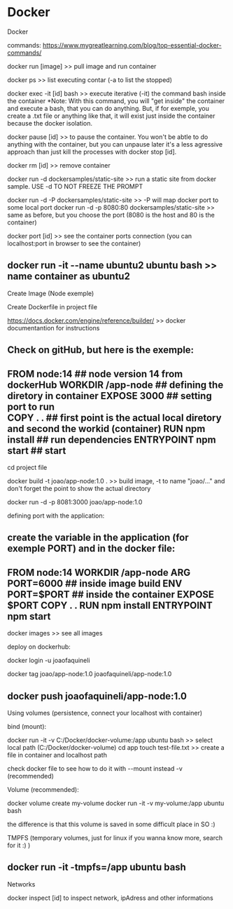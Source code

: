 # Docker

Docker

commands: https://www.mygreatlearning.com/blog/top-essential-docker-commands/

docker run [image] >> pull image and run container

docker ps >> list executing contar (-a to list the stopped)

docker exec -it [id] bash >> execute iterative (-it) the command bash inside the container
*Note: With this command, you will "get inside" the container and execute a bash, that you can do anything. But, if for exemple,
you create a .txt file or anything like that, it will exist just inside the container because the docker isolation.

docker pause [id] >> to pause the container. You won't be abtle to do anything with the container, but  you can unpause later
it's a less agressive approach than just kill the processes with docker stop [id].

docker rm [id] >> remove container

docker run -d dockersamples/static-site >> run a static site from docker sample. USE -d TO NOT FREEZE THE PROMPT

docker run -d -P dockersamples/static-site >> -P will map docker port to some local port
docker run -d -p 8080:80 dockersamples/static-site >> same as before, but you choose the port (8080 is the host and 80 is the container)

docker port [id] >> see the container ports connection (you can localhost:port in browser to see the container)

docker run -it --name ubuntu2 ubuntu bash >> name container as ubuntu2
-------------------------------------------------------------------------------------------------------------------------------------------------
Create Image (Node exemple)

Create Dockerfile in project file

https://docs.docker.com/engine/reference/builder/ >> docker documentantion for instructions

Check on gitHub, but here is the exemple:
---------------------
FROM node:14             ## node version 14 from dockerHub
WORKDIR /app-node        ## defining the diretory in container
EXPOSE 3000              ## setting port to run  
COPY . .                 ## first point is the actual local diretory and second the workid (container)
RUN npm install          ## run dependencies
ENTRYPOINT npm start     ## start 
-----------------------

cd project file

docker build -t joao/app-node:1.0 . >> build image, -t to name "joao/..." and don't forget the point to show the actual directory

docker run -d -p 8081:3000 joao/app-node:1.0

defining port with the application:

create the variable in the application (for exemple PORT)
and in the docker file:
---------------------
FROM node:14
WORKDIR /app-node
ARG PORT=6000     ## inside image build
ENV PORT=$PORT    ## inside the container
EXPOSE $PORT
COPY . .
RUN npm install
ENTRYPOINT npm start
-----------------------

docker images  >> see all images

deploy on dockerhub: 

docker login -u joaofaquineli

docker tag joao/app-node:1.0 joaofaquineli/app-node:1.0

docker push joaofaquineli/app-node:1.0
---------------------------------------------------------------
Using volumes (persistence, connect your localhost with container)

bind (mount):

docker run -it -v C:/Docker/docker-volume:/app ubuntu bash >> select local path (C:/Docker/docker-volume)
cd app
touch test-file.txt >> create a file in container and localhost path

check docker file to see how to do it with --mount instead -v (recommended)

Volume (recommended):

docker volume create my-volume
docker run -it -v my-volume:/app ubuntu bash

the difference is that this volume is saved in some difficult place in SO :)

TMPFS (temporary volumes, just for linux if you wanna know more, search for it :) )

docker run -it -tmpfs=/app ubuntu bash
--------------------------------------------------------------------------------------------------
Networks

docker inspect [id] to inspect network, ipAdress and other informations




